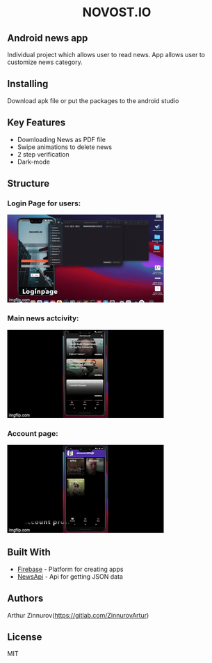 <h1 align="center">
  <br>
  NOVOST.IO
  <br>
</h1>

## Android news app

Individual project which allows user to read news. 
App allows user to customize  news category.

## Installing
Download apk file or put the packages to the android studio 

## Key Features
* Downloading News as PDF file
* Swipe animations to delete news
* 2 step verification 
* Dark-mode 



## Structure
### Login Page for users:

![Alt Text](Login.gif)


### Main news actcivity:

![Alt Text](News.gif)


### Account page:

![Alt Text](Account.gif)

## Built With

* [Firebase](https://firebase.google.com) - Platform for creating apps
* [NewsApi](https://newsapi.org) - Api for getting JSON data

## Authors
Arthur Zinnurov(https://gitlab.com/ZinnurovArtur)

## License

MIT

